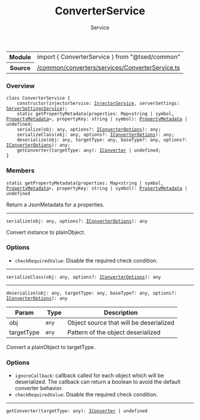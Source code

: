 
<header class="symbol-info-header"><h1 id="converterservice">ConverterService</h1><label class="symbol-info-type-label service">Service</label></header>
<!-- summary -->
<section class="symbol-info"><table class="is-full-width"><tbody><tr><th>Module</th><td><div class="lang-typescript"><span class="token keyword">import</span> { ConverterService }&nbsp;<span class="token keyword">from</span>&nbsp;<span class="token string">"@tsed/common"</span></div></td></tr><tr><th>Source</th><td><a href="https://github.com/Romakita/ts-express-decorators/blob/v4.9.1/src//common/converters/services/ConverterService.ts#L0-L0">/common/converters/services/ConverterService.ts</a></td></tr></tbody></table></section>
<!-- overview -->


### Overview


<pre><code class="typescript-lang "><span class="token keyword">class</span> ConverterService <span class="token punctuation">{</span>
    <span class="token keyword">constructor</span><span class="token punctuation">(</span>injectorService<span class="token punctuation">:</span> <a href="#api/common/di/injectorservice"><span class="token">InjectorService</span></a><span class="token punctuation">,</span> serverSettings<span class="token punctuation">:</span> <a href="#api/common/config/serversettingsservice"><span class="token">ServerSettingsService</span></a><span class="token punctuation">)</span><span class="token punctuation">;</span>
    <span class="token keyword">static</span> <span class="token function">getPropertyMetadata</span><span class="token punctuation">(</span>properties<span class="token punctuation">:</span> Map<<span class="token keyword">string</span> | symbol<span class="token punctuation">,</span> <a href="#api/common/jsonschema/propertymetadata"><span class="token">PropertyMetadata</span></a>><span class="token punctuation">,</span> propertyKey<span class="token punctuation">:</span> <span class="token keyword">string</span> | symbol<span class="token punctuation">)</span><span class="token punctuation">:</span> <a href="#api/common/jsonschema/propertymetadata"><span class="token">PropertyMetadata</span></a> | undefined<span class="token punctuation">;</span>
    <span class="token function">serialize</span><span class="token punctuation">(</span>obj<span class="token punctuation">:</span> <span class="token keyword">any</span><span class="token punctuation">,</span> options?<span class="token punctuation">:</span> <a href="#api/common/converters/iconverteroptions"><span class="token">IConverterOptions</span></a><span class="token punctuation">)</span><span class="token punctuation">:</span> <span class="token keyword">any</span><span class="token punctuation">;</span>
    <span class="token function">serializeClass</span><span class="token punctuation">(</span>obj<span class="token punctuation">:</span> <span class="token keyword">any</span><span class="token punctuation">,</span> options?<span class="token punctuation">:</span> <a href="#api/common/converters/iconverteroptions"><span class="token">IConverterOptions</span></a><span class="token punctuation">)</span><span class="token punctuation">:</span> <span class="token keyword">any</span><span class="token punctuation">;</span>
    <span class="token function">deserialize</span><span class="token punctuation">(</span>obj<span class="token punctuation">:</span> <span class="token keyword">any</span><span class="token punctuation">,</span> targetType<span class="token punctuation">:</span> <span class="token keyword">any</span><span class="token punctuation">,</span> baseType?<span class="token punctuation">:</span> <span class="token keyword">any</span><span class="token punctuation">,</span> options?<span class="token punctuation">:</span> <a href="#api/common/converters/iconverteroptions"><span class="token">IConverterOptions</span></a><span class="token punctuation">)</span><span class="token punctuation">:</span> <span class="token keyword">any</span><span class="token punctuation">;</span>
    <span class="token function">getConverter</span><span class="token punctuation">(</span>targetType<span class="token punctuation">:</span> <span class="token keyword">any</span><span class="token punctuation">)</span><span class="token punctuation">:</span> <a href="#api/common/converters/iconverter"><span class="token">IConverter</span></a> | undefined<span class="token punctuation">;</span>
<span class="token punctuation">}</span></code></pre>


<!-- Parameters -->

<!-- Description -->

<!-- Members -->







### Members



<div class="method-overview">
<pre><code class="typescript-lang "><span class="token keyword">static</span> <span class="token function">getPropertyMetadata</span><span class="token punctuation">(</span>properties<span class="token punctuation">:</span> Map<<span class="token keyword">string</span> | symbol<span class="token punctuation">,</span> <a href="#api/common/jsonschema/propertymetadata"><span class="token">PropertyMetadata</span></a>><span class="token punctuation">,</span> propertyKey<span class="token punctuation">:</span> <span class="token keyword">string</span> | symbol<span class="token punctuation">)</span><span class="token punctuation">:</span> <a href="#api/common/jsonschema/propertymetadata"><span class="token">PropertyMetadata</span></a> | undefined</code></pre>
</div>


Return a JsonMetadata for a properties.



<hr/>



<div class="method-overview">
<pre><code class="typescript-lang "><span class="token function">serialize</span><span class="token punctuation">(</span>obj<span class="token punctuation">:</span> <span class="token keyword">any</span><span class="token punctuation">,</span> options?<span class="token punctuation">:</span> <a href="#api/common/converters/iconverteroptions"><span class="token">IConverterOptions</span></a><span class="token punctuation">)</span><span class="token punctuation">:</span> <span class="token keyword">any</span></code></pre>
</div>


Convert instance to plainObject.

### Options

- `checkRequiredValue`: Disable the required check condition.




<hr/>



<div class="method-overview">
<pre><code class="typescript-lang "><span class="token function">serializeClass</span><span class="token punctuation">(</span>obj<span class="token punctuation">:</span> <span class="token keyword">any</span><span class="token punctuation">,</span> options?<span class="token punctuation">:</span> <a href="#api/common/converters/iconverteroptions"><span class="token">IConverterOptions</span></a><span class="token punctuation">)</span><span class="token punctuation">:</span> <span class="token keyword">any</span></code></pre>
</div>




<hr/>



<div class="method-overview">
<pre><code class="typescript-lang "><span class="token function">deserialize</span><span class="token punctuation">(</span>obj<span class="token punctuation">:</span> <span class="token keyword">any</span><span class="token punctuation">,</span> targetType<span class="token punctuation">:</span> <span class="token keyword">any</span><span class="token punctuation">,</span> baseType?<span class="token punctuation">:</span> <span class="token keyword">any</span><span class="token punctuation">,</span> options?<span class="token punctuation">:</span> <a href="#api/common/converters/iconverteroptions"><span class="token">IConverterOptions</span></a><span class="token punctuation">)</span><span class="token punctuation">:</span> <span class="token keyword">any</span></code></pre>
</div>


Param | Type | Description
---|---|---
 obj|<code>any</code>|Object source that will be deserialized
 targetType|<code>any</code>|Pattern of the object deserialized





Convert a plainObject to targetType.

### Options

- `ignoreCallback`: callback called for each object which will be deserialized. The callback can return a boolean to avoid the default converter behavior.
- `checkRequiredValue`: Disable the required check condition.




<hr/>



<div class="method-overview">
<pre><code class="typescript-lang "><span class="token function">getConverter</span><span class="token punctuation">(</span>targetType<span class="token punctuation">:</span> <span class="token keyword">any</span><span class="token punctuation">)</span><span class="token punctuation">:</span> <a href="#api/common/converters/iconverter"><span class="token">IConverter</span></a> | undefined</code></pre>
</div>








